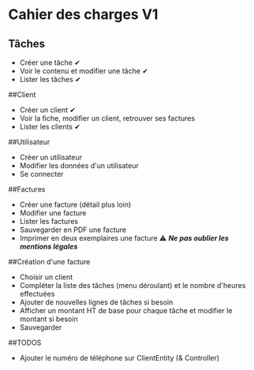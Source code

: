 

# Cahier des charges V1

## Tâches
- Créer une tâche ✔
- Voir le contenu et modifier une tâche ✔
- Lister les tâches ✔

##Client
- Créer un client ✔
- Voir la fiche, modifier un client, retrouver ses factures
- Lister les clients ✔


##Utilisateur
- Créer un utilisateur
- Modifier les données d'un utilisateur
- Se connecter

##Factures
- Créer une facture (détail plus loin)
- Modifier une facture
- Lister les factures
- Sauvegarder en PDF une facture
- Imprimer en deux exemplaires une facture ⚠ *****Ne pas oublier les mentions légales*****


##Création d'une facture

- Choisir un client
- Compléter la liste des tâches (menu déroulant) et le nombre d'heures effectuées
- Ajouter de nouvelles lignes de tâches si besoin
- Afficher un montant HT de base pour chaque tâche et modifier le montant si besoin
- Sauvegarder


##TODOS
- Ajouter le numéro de téléphone sur ClientEntity (& Controller)
